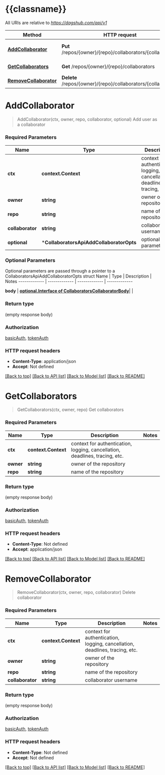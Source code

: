 # {{classname}}

All URIs are relative to *https://dagshub.com/api/v1*

Method | HTTP request | Description
------------- | ------------- | -------------
[**AddCollaborator**](CollaboratorsApi.md#AddCollaborator) | **Put** /repos/{owner}/{repo}/collaborators/{collaborator} | Add user as a collaborator
[**GetCollaborators**](CollaboratorsApi.md#GetCollaborators) | **Get** /repos/{owner}/{repo}/collaborators | Get collaborators
[**RemoveCollaborator**](CollaboratorsApi.md#RemoveCollaborator) | **Delete** /repos/{owner}/{repo}/collaborators/{collaborator} | Delete collaborator

# **AddCollaborator**
> AddCollaborator(ctx, owner, repo, collaborator, optional)
Add user as a collaborator

### Required Parameters

Name | Type | Description  | Notes
------------- | ------------- | ------------- | -------------
 **ctx** | **context.Context** | context for authentication, logging, cancellation, deadlines, tracing, etc.
  **owner** | **string**| owner of the repository | 
  **repo** | **string**| name of the repository | 
  **collaborator** | **string**| collaborator username | 
 **optional** | ***CollaboratorsApiAddCollaboratorOpts** | optional parameters | nil if no parameters

### Optional Parameters
Optional parameters are passed through a pointer to a CollaboratorsApiAddCollaboratorOpts struct
Name | Type | Description  | Notes
------------- | ------------- | ------------- | -------------



 **body** | [**optional.Interface of CollaboratorsCollaboratorBody**](CollaboratorsCollaboratorBody.md)|  | 

### Return type

 (empty response body)

### Authorization

[basicAuth](../README.md#basicAuth), [tokenAuth](../README.md#tokenAuth)

### HTTP request headers

 - **Content-Type**: application/json
 - **Accept**: Not defined

[[Back to top]](#) [[Back to API list]](../README.md#documentation-for-api-endpoints) [[Back to Model list]](../README.md#documentation-for-models) [[Back to README]](../README.md)

# **GetCollaborators**
> GetCollaborators(ctx, owner, repo)
Get collaborators

### Required Parameters

Name | Type | Description  | Notes
------------- | ------------- | ------------- | -------------
 **ctx** | **context.Context** | context for authentication, logging, cancellation, deadlines, tracing, etc.
  **owner** | **string**| owner of the repository | 
  **repo** | **string**| name of the repository | 

### Return type

 (empty response body)

### Authorization

[basicAuth](../README.md#basicAuth), [tokenAuth](../README.md#tokenAuth)

### HTTP request headers

 - **Content-Type**: Not defined
 - **Accept**: application/json

[[Back to top]](#) [[Back to API list]](../README.md#documentation-for-api-endpoints) [[Back to Model list]](../README.md#documentation-for-models) [[Back to README]](../README.md)

# **RemoveCollaborator**
> RemoveCollaborator(ctx, owner, repo, collaborator)
Delete collaborator

### Required Parameters

Name | Type | Description  | Notes
------------- | ------------- | ------------- | -------------
 **ctx** | **context.Context** | context for authentication, logging, cancellation, deadlines, tracing, etc.
  **owner** | **string**| owner of the repository | 
  **repo** | **string**| name of the repository | 
  **collaborator** | **string**| collaborator username | 

### Return type

 (empty response body)

### Authorization

[basicAuth](../README.md#basicAuth), [tokenAuth](../README.md#tokenAuth)

### HTTP request headers

 - **Content-Type**: Not defined
 - **Accept**: Not defined

[[Back to top]](#) [[Back to API list]](../README.md#documentation-for-api-endpoints) [[Back to Model list]](../README.md#documentation-for-models) [[Back to README]](../README.md)

